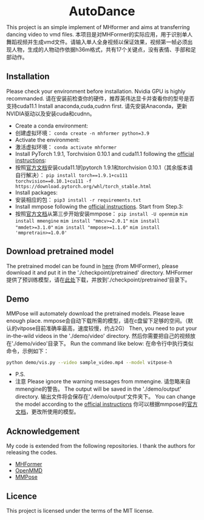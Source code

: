 <div align='center'>
	<strong><font size=6> AutoDance </font></strong>
</div>

This project is an simple implement of MHformer and aims at transferring dancing video to vmd files.
本项目是对MHFormer的实际应用，用于识别单人舞蹈视频并生成vmd文件。请输入单人全身视频以保证效果，视频第一帧必须出现人物，生成的人物动作依据h36m格式，共有17个关键点，没有表情、手部和足部动作。



## Installation
Please check your environment before installation. Nvidia GPU is highly recommanded.
请在安装前检查你的硬件，推荐英伟达显卡并查看你的型号是否支持cuda11.1
Install anaconda,cuda,cudnn first.
请先安装Anaconda，更新NVIDIA驱动以及安装cuda和cudnn。

- Create a conda environment: 
- 创建虚拟环境：
```conda create -n mhformer python=3.9```
- Activate the environment:
- 激活虚拟环境：
```conda activate mhformer```
- Install PyTorch 1.9.1, Torchvision 0.10.1 and cuda11.1 following the [official instructions](https://pytorch.org/):
- 按照[官方文档](https://pytorch.org/)安装cuda11.1的pytorch 1.9.1和torchvision 0.10.1（其余版本请自行解决）：
```pip install torch==1.9.1+cu111 torchvision==0.10.1+cu111 -f https://download.pytorch.org/whl/torch_stable.html```
- Install packages: 
- 安装相应的包：
```pip3 install -r requirements.txt```
- Install mmpose following the [official instructions](https://mmpose.readthedocs.io/zh-cn/dev-1.x/installation.html). Start from Step.3:
- 按照[官方文档](https://mmpose.readthedocs.io/zh-cn/dev-1.x/installation.html)从第三步开始安装mmpose：
```pip install -U openmim```
```mim install mmengine```
```mim install "mmcv>=2.0.1"```
```mim install "mmdet>=3.1.0"```
```mim install "mmpose>=1.1.0"```
```mim install 'mmpretrain>=1.0.0'```
  

## Download pretrained model

The pretrained model can be found in [here](https://drive.google.com/drive/folders/1UWuaJ_nE19x2aM-Th221UpdhRPSCFwZa?usp=sharing) (from MHFormer), please download it and put it in the './checkpoint/pretrained' directory.
MHFormer提供了预训练模型，请在[此处](https://drive.google.com/drive/folders/1UWuaJ_nE19x2aM-Th221UpdhRPSCFwZa?usp=sharing)下载，并放到'./checkpoint/pretrained'目录下。


## Demo
MMPose will automately download the pretrained models. Please leave enough place.
mmpose会自动下载所需的模型，请在c盘留下足够的空间。（默认的vitpose目前准确率最高，速度较慢，约占2G）
Then, you need to put your in-the-wild videos in the './demo/video' directory. 
然后你需要把自己的视频放在'./demo/video'目录下。
Run the command like below:
在命令行中执行类似命令，示例如下：
```bash
python demo/vis.py --video sample_video.mp4 --model vitpose-h
```

- P.S.
- 注意
Please ignore the warning messages from mmengine.
请忽略来自mmengine的警告。
The output will be saved in the './demo/output' directory.
输出文件将会保存在'./demo/output'文件夹下。
You can change the model according to the [official instructions](https://mmpose.readthedocs.io/zh-cn/dev-1.x/model_zoo/body_2d_keypoint.html)
你可以根据mmpose的[官方文档](https://mmpose.readthedocs.io/zh-cn/dev-1.x/model_zoo/body_2d_keypoint.html)，更改所使用的模型。


##

## Acknowledgement

My code is extended from the following repositories. I thank the authors for releasing the codes. 

- [MHFormer](https://github.com/Vegetebird/MHFormer)
- [OpenMMD](https://github.com/peterljq/OpenMMD)
- [MMPose](https://github.com/open-mmlab/mmpose/tree/dev-1.x)
## Licence

This project is licensed under the terms of the MIT license.
